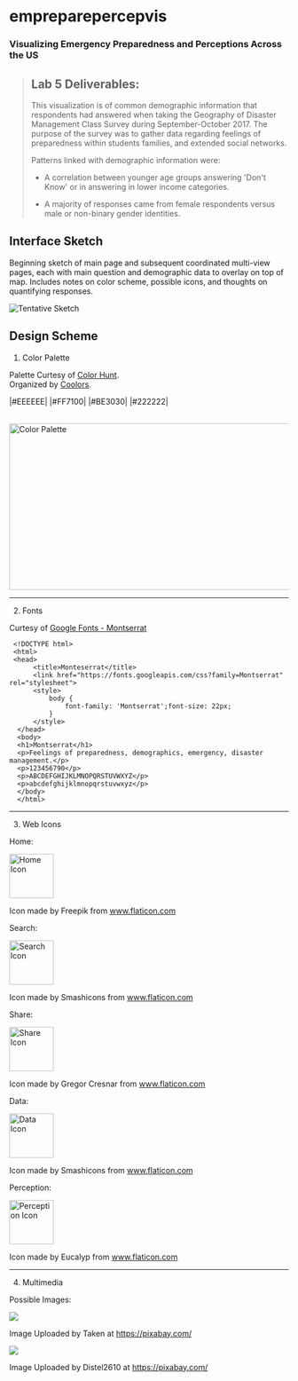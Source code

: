 # empreparepercepvis

### Visualizing Emergency Preparedness and Perceptions Across the US

> ## Lab 5 Deliverables:
>
>This visualization is of common demographic information that respondents had answered when taking the Geography of Disaster Management Class Survey during September-October 2017. The purpose of the survey was to gather data regarding feelings of preparedness within students families, and extended social networks.
>
>Patterns linked with demographic information were:
>
> * A correlation between younger age groups answering 'Don't Know' or in answering in lower income categories.
>
> * A majority of responses came from female respondents versus male or non-binary gender identities.
>
>

## Interface Sketch

Beginning sketch of main page and subsequent coordinated multi-view pages, each with main question and demographic data to overlay on top of map. Includes notes on color scheme, possible icons, and thoughts on quantifying responses.

![Tentative Sketch](https://github.com/cshookabaricia/empreparepercepvis/blob/master/img/interfacesketch.png)

## Design Scheme

1. Color Palette

Palette Curtesy of [Color Hunt](http://colorhunt.co/c/118847).<br>
Organized by [Coolors](https://coolors.co/eeeeee-ff7100-be3030-222222-0f130d).

|#EEEEEE|
|#FF7100|
|#BE3030|
|#222222|

<br>
<img src="img/colorpalette.png" alt="Color Palette" width="600" height="300")
</br>

_________


2. Fonts

Curtesy of [Google Fonts - Montserrat](https://fonts.google.com/?query=monte&selection.family=Montserrat)

```
 <!DOCTYPE html>
 <html>
 <head>
      <title>Monteserrat</title>
      <link href="https://fonts.googleapis.com/css?family=Montserrat" rel="stylesheet">
      <style>
          body {
              font-family: 'Montserrat';font-size: 22px;
          }
      </style>
  </head>
  <body>
  <h1>Montserrat</h1>
  <p>Feelings of preparedness, demographics, emergency, disaster management.</p>
  <p>123456790</p>
  <p>ABCDEFGHIJKLMNOPQRSTUVWXYZ</p>
  <p>abcdefghijklmnopqrstuvwxyz</p>
  </body>
  </html>
```
_________

3. Web Icons

Home: 

<img src="assets/flaticoncollection/svgicons/001-home.svg" alt="Home Icon" width="80" height="80">

Icon made by Freepik from www.flaticon.com

Search: 

<img src="assets/flaticoncollection/svgicons/004-graph.svg" alt="Search Icon" width="80" height="80">

Icon made by Smashicons from www.flaticon.com

Share:

<img src="assets/flaticoncollection/svgicons/003-share.svg" alt="Share Icon" width="80" height="80">

Icon made by Gregor Cresnar from www.flaticon.com

Data: 

<img src="assets/flaticoncollection/svgicons/002-folder.svg" alt="Data Icon" width="80" height="80">

Icon made by Smashicons from www.flaticon.com

Perception: 

<img src="assets/flaticoncollection/svgicons/006-perception.svg" alt="Perception Icon" width="80" height="80">

Icon made by Eucalyp from www.flaticon.com


_________

4. Multimedia

Possible Images:

<img src="img/cooling-tower-taken.jpg">

Image Uploaded by Taken at https://pixabay.com/

<img src="img/sand-bags-distel2610.jpg">

Image Uploaded by Distel2610 at https://pixabay.com/

